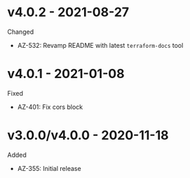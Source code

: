 # v4.0.2 - 2021-08-27

Changed
  * AZ-532: Revamp README with latest `terraform-docs` tool

# v4.0.1 - 2021-01-08

Fixed
  * AZ-401: Fix cors block

# v3.0.0/v4.0.0 - 2020-11-18

Added
  * AZ-355: Initial release

